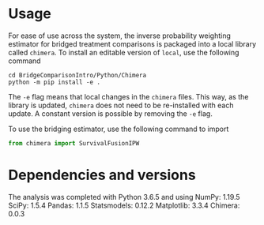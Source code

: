# Usage

For ease of use across the system, the inverse probability weighting estimator for bridged treatment comparisons is
packaged into a local library called `chimera`. To install an editable version of `local`, use the following command

```commandline
cd BridgeComparisonIntro/Python/Chimera
python -m pip install -e .
```

The `-e` flag means that local changes in the `chimera` files. This way, as the library is updated, `chimera` does
not need to be re-installed with each update. A constant version is possible by removing the `-e` flag.

To use the bridging estimator, use the following command to import
```python
from chimera import SurvivalFusionIPW
```

# Dependencies and versions

The analysis was completed with Python 3.6.5 and using
NumPy:       1.19.5
SciPy:       1.5.4
Pandas:      1.1.5
Statsmodels: 0.12.2
Matplotlib:  3.3.4
Chimera:     0.0.3

